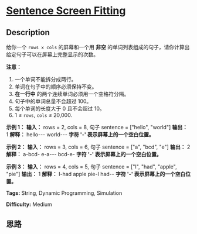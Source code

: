 # [Sentence Screen Fitting][title]

## Description

给你一个 `rows x cols` 的屏幕和一个用 **非空** 的单词列表组成的句子，请你计算出给定句子可以在屏幕上完整显示的次数。

**注意：**

  1. 一个单词不能拆分成两行。
  2. 单词在句子中的顺序必须保持不变。
  3. **在一行中** 的两个连续单词必须用一个空格符分隔。
  4. 句子中的单词总量不会超过 100。
  5. 每个单词的长度大于 0 且不会超过 10。
  6. 1 ≤ `rows`, `cols` ≤ 20,000.



**示例 1：**
            **输入：**    rows = 2, cols = 8, 句子 sentence = ["hello", "world"]        **输出：**    1        **解释：**    hello---    world---        **字符 '-' 表示屏幕上的一个空白位置。**    



**示例 2：**
            **输入：**    rows = 3, cols = 6, 句子 sentence = ["a", "bcd", "e"]        **输出：**    2        **解释：**    a-bcd-     e-a---    bcd-e-        **字符 '-' 表示屏幕上的一个空白位置。**    



**示例 3：**
            **输入：**    rows = 4, cols = 5, 句子 sentence = ["I", "had", "apple", "pie"]        **输出：**    1        **解释：**    I-had    apple    pie-I    had--        **字符 '-' 表示屏幕上的一个空白位置。**    




**Tags:** String, Dynamic Programming, Simulation

**Difficulty:** Medium

## 思路

[title]: https://leetcode-cn.com/problems/sentence-screen-fitting
